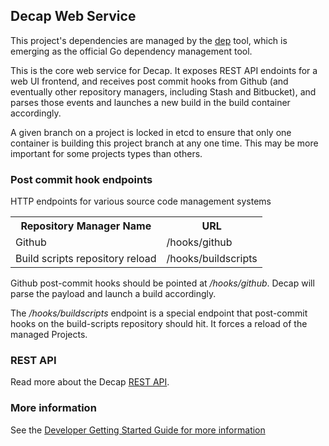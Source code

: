 ## Decap Web Service

This project's dependencies are managed by the
[dep](https://github.com/golang/dep) tool, which is emerging as the
official Go dependency management tool.

This is the core web service for Decap.  It exposes REST API endoints
for a web UI frontend, and receives post commit hooks from Github
(and eventually other repository managers, including Stash and
Bitbucket), and parses those events and launches a new build in the
build container accordingly.

A given branch on a project is locked in etcd to ensure that only
one container is building this project branch at any one time.  This
may be more important for some projects types than others.

### Post commit hook endpoints

HTTP endpoints for various source code management systems

<table>
    <tr>
        <th>Repository Manager Name</th>
        <th>URL</th>
    </tr>
    <tr>
        <td>Github</td>
        <td>/hooks/github</td>
    </tr>
    <tr>
        <td>Build scripts repository reload</td>
        <td>/hooks/buildscripts</td>
    </tr>
</table>

Github post-commit hooks should be pointed at _/hooks/github_.
Decap will parse the payload and launch a build accordingly.

The _/hooks/buildscripts_ endpoint is a special endpoint that
post-commit hooks on the build-scripts repository should hit.  It
forces a reload of the managed Projects.

### REST API

Read more about the Decap [REST API](https://github.com/ae6rt/decap/wiki/API).

### More information

See the [Developer Getting Started Guide for more information](https://github.com/ae6rt/decap/wiki/Developing)
